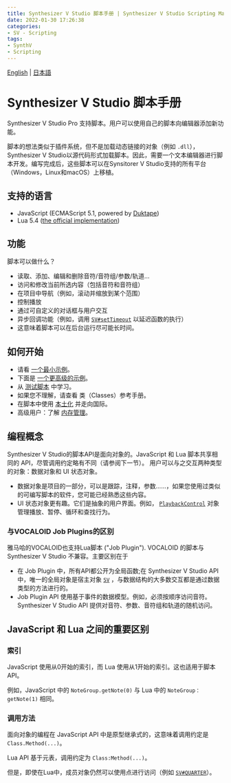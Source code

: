 ```yaml
---
title: Synthesizer V Studio 脚本手册 | Synthesizer V Studio Scripting Manual
date: 2022-01-30 17:26:38
categories:
- SV - Scripting
tags:
- SynthV
- Scripting
---
```


[English](https://resource.dreamtonics.com/scripting/index.html) | [日本語](https://resource.dreamtonics.com/scripting/ja/index.html)

<!-- more -->

# Synthesizer V Studio 脚本手册

Synthesizer V Studio Pro 支持脚本。用户可以使用自己的脚本向编辑器添加新功能。

脚本的想法类似于插件系统，但不是加载动态链接的对象（例如 `.dll`），Synthesizer V Studio以源代码形式加载脚本。因此，需要一个文本编辑器进行脚本开发。编写完成后，这些脚本可以在Synsitorer V Studio支持的所有平台（Windows，Linux和macOS）上移植。

## 支持的语言

-   JavaScript (ECMAScript 5.1, powered by [Duktape](http://duktape.org/))
-   Lua 5.4 ([the official implementation](https://www.lua.org/))

## 功能

脚本可以做什么？

-	读取、添加、编辑和删除音符/音符组/参数/轨道...
-	访问和修改当前所选内容（包括音符和音符组）
-	在项目中导航（例如，滚动并缩放到某个范围）
-	控制播放
-	通过可自定义的对话框与用户交互
-	异步回调功能（例如，调用 [`SV#setTimeout`](../SV#setTimeout) 以延迟函数的执行） 
-	这意味着脚本可以在后台运行尽可能长时间。

## 如何开始

-	请看 [一个最小示例](../tutorial-A%20Minimal%20Example)。
-	下面是 [一个更高级的示例](https://github.com/Dreamtonics/svstudio-scripts/tree/master/HelloWorld)。
-	从 [测试脚本](https://github.com/Dreamtonics/svstudio-scripts/tree/master/Tests) 中学习。
-	如果您不理解，请查看 类（Classes）参考手册。
-	在脚本中使用 [本土化](../tutorial-Localization) 并走向国际。
-	高级用户：了解 [内存管理](../tutorial-Memory%20Management)。

## 编程概念

Synthesizer V Studio的脚本API是面向对象的。JavaScript 和 Lua 脚本共享相同的 API，尽管调用约定略有不同（请参阅下一节）。
用户可以与之交互两种类型的对象：数据对象和 UI 状态对象。

-	数据对象是项目的一部分，可以是跟踪，注释，参数......，如果您使用过类似的可编写脚本的软件，您可能已经熟悉这些内容。
-	UI 状态对象更有趣。它们是抽象的用户界面。例如， [`PlaybackControl`](../PlaybackControl) 对象管理播放、暂停、循环和查找行为。

### 与VOCALOID Job Plugins的区别

雅马哈的VOCALOID也支持Lua脚本 ("Job Plugin"). VOCALOID 的脚本与 Synthesizer V Studio 不兼容。主要区别在于

-	在 Job Plugin 中，所有API都公开为全局函数;在 Synthesizer V Studio API 中，唯一的全局对象是宿主对象 [`SV`](../SV) ，与数据结构的大多数交互都是通过数据类型的方法进行的。
-	Job Plugin API 使用基于事件的数据模型。例如，必须按顺序访问音符。Synthesizer V Studio API 提供对音符、参数、音符组和轨道的随机访问。

## JavaScript 和 Lua 之间的重要区别

### 索引

JavaScript 使用从0开始的索引，而 Lua 使用从1开始的索引。这也适用于脚本 API。

例如，JavaScript 中的 `NoteGroup.getNote(0)` 与 Lua 中的 `NoteGroup：getNote(1)` 相同。

### 调用方法

面向对象的编程在 JavaScript API 中是原型继承式的，这意味着调用约定是 `Class.Method(...)`。

Lua API 基于元表，调用约定为 `Class:Method(...)`。

但是，即使在Lua中，成员对象仍然可以使用点进行访问（例如 [`SV#QUARTER`](../SV#QUARTER)）。
